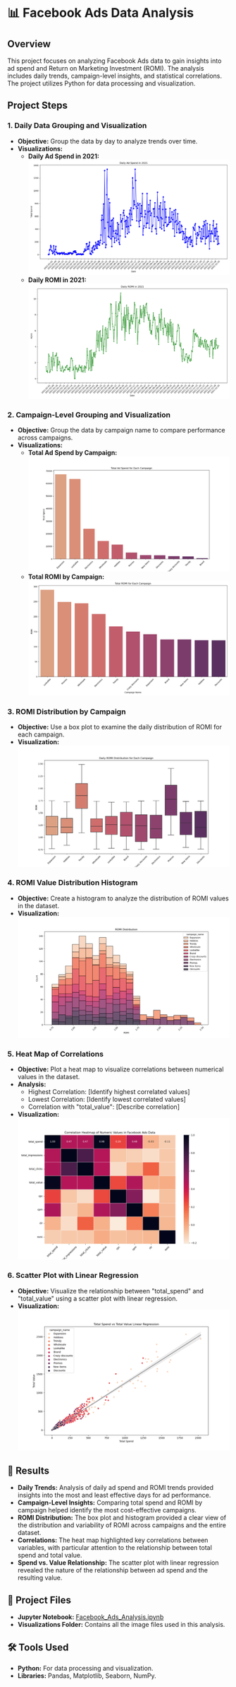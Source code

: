 # 📊 Facebook Ads Data Analysis

## Overview
This project focuses on analyzing Facebook Ads data to gain insights into ad spend and Return on Marketing Investment (ROMI). The analysis includes daily trends, campaign-level insights, and statistical correlations. The project utilizes Python for data processing and visualization.

## Project Steps

### 1. Daily Data Grouping and Visualization
- **Objective:** Group the data by day to analyze trends over time.
- **Visualizations:**
  - **Daily Ad Spend in 2021:**
    ![Daily Ad Spend 2021](Daily_Ad_Spend_in_2021.png)
  - **Daily ROMI in 2021:**
    ![Daily ROMI 2021](Daily_ROMI_in_2021.png)

### 2. Campaign-Level Grouping and Visualization
- **Objective:** Group the data by campaign name to compare performance across campaigns.
- **Visualizations:**
  - **Total Ad Spend by Campaign:**
    ![Total Ad Spend by Campaign](Total_Ad_Spend_for_Each_Campaign.png)
  - **Total ROMI by Campaign:**
    ![Total ROMI by Campaign](Total_ROMI_for_Each_Campaign.png)

### 3. ROMI Distribution by Campaign
- **Objective:** Use a box plot to examine the daily distribution of ROMI for each campaign.
- **Visualization:**
  ![ROMI Distribution by Campaign](Daily_ROMI_Distribution_for_Each_Campaign.png)

### 4. ROMI Value Distribution Histogram
- **Objective:** Create a histogram to analyze the distribution of ROMI values in the dataset.
- **Visualization:**
  ![ROMI Distribution Histogram](ROMI_Distribution.png)


### 5. Heat Map of Correlations
- **Objective:** Plot a heat map to visualize correlations between numerical values in the dataset.
- **Analysis:**
  - Highest Correlation: [Identify highest correlated values]
  - Lowest Correlation: [Identify lowest correlated values]
  - Correlation with "total_value": [Describe correlation]
- **Visualization:**
  ![Correlation Heat Map](Correlation_Heat_ap_of_Numeric_Values_in_Facebook_Ads_Data.png)

### 6. Scatter Plot with Linear Regression
- **Objective:** Visualize the relationship between "total_spend" and "total_value" using a scatter plot with linear regression.
- **Visualization:**
  ![Total Spend vs. Total Value Scatter Plot](Total_Spend_vs_Total_Value_Linear_Regression.png)

## 🚀 Results
- **Daily Trends:** Analysis of daily ad spend and ROMI trends provided insights into the most and least effective days for ad performance.
- **Campaign-Level Insights:** Comparing total spend and ROMI by campaign helped identify the most cost-effective campaigns.
- **ROMI Distribution:** The box plot and histogram provided a clear view of the distribution and variability of ROMI across campaigns and the entire dataset.
- **Correlations:** The heat map highlighted key correlations between variables, with particular attention to the relationship between total spend and total value.
- **Spend vs. Value Relationship:** The scatter plot with linear regression revealed the nature of the relationship between ad spend and the resulting value.

## 📂 Project Files
- **Jupyter Notebook:** [Facebook_Ads_Analysis.ipynb](Facebook.ipynb)
- **Visualizations Folder:** Contains all the image files used in this analysis.

## 🛠️ Tools Used
- **Python:** For data processing and visualization.
- **Libraries:** Pandas, Matplotlib, Seaborn, NumPy.
